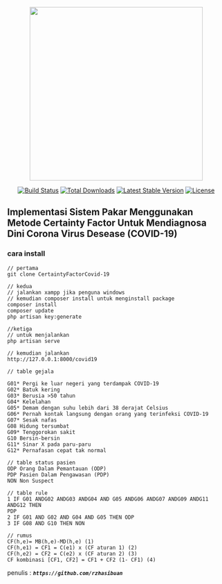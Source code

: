 <p align="center"><a href="https://laravel.com" target="_blank"><img src="https://raw.githubusercontent.com/laravel/art/master/logo-lockup/5%20SVG/2%20CMYK/1%20Full%20Color/laravel-logolockup-cmyk-red.svg" width="400"></a></p>

<p align="center">
<a href="https://travis-ci.org/laravel/framework"><img src="https://travis-ci.org/laravel/framework.svg" alt="Build Status"></a>
<a href="https://packagist.org/packages/laravel/framework"><img src="https://img.shields.io/packagist/dt/laravel/framework" alt="Total Downloads"></a>
<a href="https://packagist.org/packages/laravel/framework"><img src="https://img.shields.io/packagist/v/laravel/framework" alt="Latest Stable Version"></a>
<a href="https://packagist.org/packages/laravel/framework"><img src="https://img.shields.io/packagist/l/laravel/framework" alt="License"></a>
</p>

## Implementasi Sistem Pakar Menggunakan Metode Certainty Factor Untuk Mendiagnosa Dini Corona Virus Desease (COVID-19)
### cara install 
```
// pertama 
git clone CertaintyFactorCovid-19 
```
```
// kedua 
// jalankan xampp jika penguna windows 
// kemudian composer install untuk menginstall package
composer install 
composer update 
php artisan key:generate
```
```
//ketiga
// untuk menjalankan
php artisan serve
```

```
// kemudian jalankan 
http://127.0.0.1:8000/covid19
```
```
// table gejala

G01* Pergi ke luar negeri yang terdampak COVID-19
G02* Batuk kering
G03* Berusia >50 tahun
G04* Kelelahan
G05* Demam dengan suhu lebih dari 38 derajat Celsius
G06* Pernah kontak langsung dengan orang yang terinfeksi COVID-19
G07* Sesak nafas
G08 Hidung tersumbat
G09* Tenggorokan sakit
G10 Bersin-bersin
G11* Sinar X pada paru-paru
G12* Pernafasan cepat tak normal
```
```
// table status pasien
ODP Orang Dalam Pemantauan (ODP)
PDP Pasien Dalam Pengawasan (PDP)
NON Non Suspect
```
```
// table rule
1 IF G01 ANDG02 ANDG03 ANDG04 AND G05 ANDG06 ANDG07 ANDG09 ANDG11 ANDG12 THEN
PDP
2 IF G01 AND G02 AND G04 AND G05 THEN ODP
3 IF G08 AND G10 THEN NON

```

```
// rumus 
CF(h,e)= MB(h,e)-MD(h,e) (1)
CF(h,e1) = CF1 = C(e1) x (CF aturan 1) (2)
CF(h,e2) = CF2 = C(e2) x (CF aturan 2) (3)
CF kombinasi [CF1, CF2] = CF1 + CF2 (1- CF1) (4)
```

penulis : _**`https://github.com/rzhasibuan`**_
